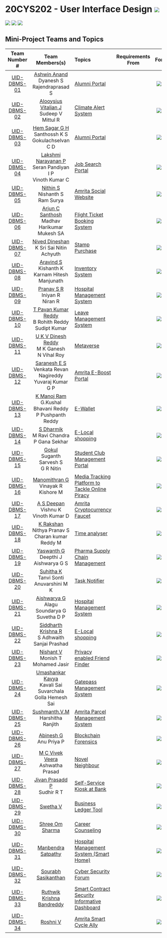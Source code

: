 # 20CYS202 - User Interface Design ![](https://img.shields.io/badge/-Completed-darkgreen)
![](https://img.shields.io/badge/Batch-21CYS-lightgreen) ![](https://img.shields.io/badge/UG-blue) ![](https://img.shields.io/badge/Subject-UID-blue)

## Mini-Project Teams and Topics

| Team Number # | Team Members(s) | Topics | Requirements <br> From | For | Reviewed <br> and Accepted | 
|:-------------:|:---------------:|:-------|:----------------:|:-------:|:---------------------:|
| [UID-DBMS-01](Mini-Project/1) | [Ashwin Anand](https://ashuvwxyz.github.io/20CYS202-UID/Mini-Project) <br> Dyanesh S <br> Rajendraprasad S |   [Alumni Portal](Mini-Project/1) |  | ![](https://img.shields.io/badge/Dept-blue) | ![](https://img.shields.io/badge/Completed-darkgreen) | 
| [UID-DBMS-02](Mini-Project/2) | [Alooysius Vitalian J](https://vitalian2021.github.io/20CYS202-UID/Mini-Project) <br> Sudeep V <br> Mittul R | [Climate Alert System](Mini-Project/2) |  | ![](https://img.shields.io/badge/BRIG-purple) | ![](https://img.shields.io/badge/Completed-darkgreen) |
| [UID-DBMS-03](Mini-Project/3) | [Hem Sagar G H](https://hemsagar11.github.io/20CYS202-UID/Mini-Project) <br> Santhossh K S <br> Gokulachselvan C D | [Alumni Portal](Mini-Project/3) |  | ![](https://img.shields.io/badge/Dept-blue) | ![](https://img.shields.io/badge/Completed-darkgreen) |
| [UID-DBMS-04](Mini-Project/4) | [Lakshmi Narayanan P](https://lakshminarayan-p.github.io/20CYS202-UID/Mini-Project) <br> Seran Pandiyan I P <br> Vinoth Kumar C| [Job Search Portal](Mini-Project/4) |  | ![](https://img.shields.io/badge/Dept-blue)  | ![](https://img.shields.io/badge/Completed-darkgreen)  |
| [UID-DBMS-05](Mini-Project/5) | [Nithin S](https://ronin7823.github.io/20CYS202-UID/Mini-Project) <br> Nishanth S <br> Ram Surya | [Amrita Social Website](Mini-Project/5) |  | ![](https://img.shields.io/badge/Univ-darkblue) | ![](https://img.shields.io/badge/Completed-darkgreen)|
| [UID-DBMS-06](Mini-Project/6) | [Arjun C Santhosh](https://arjun013H.github.io/20CYS202-UID/Mini-Project) <br> Madhav Harikumar <br> Mukesh SA | [Flight Ticket Booking System](Mini-Project/6) | | ![](https://img.shields.io/badge/BRIG-purple) | ![](https://img.shields.io/badge/Completed-darkgreen) |
| [UID-DBMS-07](Mini-Project/7) | [Nived Dineshan](https://nivedd.github.io/20CYS202-UID/Mini-Project) <br> K Sri Sai Nitin <br> Achyuth |  [Stamp Purchase](Mini-Project/7) |  | ![](https://img.shields.io/badge/BRIG-purple) | ![](https://img.shields.io/badge/Completed-darkgreen) |
| [UID-DBMS-08](Mini-Project/8) | [Aravind S](https://aravind0347.github.io/20CYS202-UID/Mini-Project) <br> Kishanth K <br> Karnam Hitesh Manjunath | [Inventory System](Mini-Project/8) |  | ![](https://img.shields.io/badge/BRIG-purple) | ![](https://img.shields.io/badge/Completed-darkgreen) |
| [UID-DBMS-09](Mini-Project/9) | [Pranav S R](https://pranav10112003.github.io/20CYS202-UID/Mini-Project) <br> Iniyan R <br> Niran  R | [Hospital Management System](Mini-Project/9) |  | ![](https://img.shields.io/badge/BRIG-purple) | ![](https://img.shields.io/badge/Completed-darkgreen) |
| [UID-DBMS-10](Mini-Project/10) | [T Pavan Kumar Reddy](https://tpavankumarreddy.github.io/20CYS202-UID/Mini-Project) <br> B Rohith Reddy  <br> Sudipt Kumar | [Leave Management System](Mini-Project/10) |  | ![](https://img.shields.io/badge/BRIG-purple) | ![](https://img.shields.io/badge/Completed-darkgreen)  |
| [UID-DBMS-11](Mini-Project/11) | [U K V Dinesh Reddy](https://dineshredddy4512.github.io/20CYS202-UID/Mini-Project) <br> M K Ganesh <br> N Vihal Roy | [Metaverse](Mini-Project/11) |  | ![](https://img.shields.io/badge/BRIG-purple) | ![](https://img.shields.io/badge/Completed-darkgreen)  |
| [UID-DBMS-12](Mini-Project/12) | [Saranesh E S](https://saranesh296.github.io/20CYS202-UID/Mini-Project) <br> Venkata Revan Nagireddy <br> Yuvaraj Kumar G P |  [Amrita E-Boost Portal](Mini-Project/12) | | ![](https://img.shields.io/badge/Univ-darkblue) | ![](https://img.shields.io/badge/Completed-darkgreen) <br/> |
| [UID-DBMS-13](Mini-Project/13) | [K Manoj Ram](https://manojram8.github.io/20CYS202-UID/Mini-Project) <br> G.Kushal Bhavani Reddy <br> P Pushpanth Reddy | [E-Wallet](Mini-Project/13) | | ![](https://img.shields.io/badge/Univ-darkblue) | ![](https://img.shields.io/badge/Completed-darkgreen) |
| [UID-DBMS-14](Mini-Project/14) | [S Dharmik](https://dharmik03scoob.github.io/20CYS202-UID/Mini-Project) <br> M Ravi Chandra <br> P Gana Sekhar| [E-Local shopping](Mini-Project/14) | | ![](https://img.shields.io/badge/BRIG-purple) | ![](https://img.shields.io/badge/Completed-darkgreen) |
| [UID-DBMS-15](Mini-Project/15) | [Gokul](https://gokul2003g.github.io/20CYS202-UID/Mini-Project) <br> Suganth Sarvesh S <br> G R Nitin | [Student Club Management Portal](Mini-Project/15) | | ![](https://img.shields.io/badge/Univ-darkblue) | ![](https://img.shields.io/badge/Completed-darkgreen) |
| [UID-DBMS-16](Mini-Project/16) | [Manomithran G](https://0xaL4te.github.io/20CYS202-UID/Mini-Project) <br> Vinayak R <br> Kishore M | [Media Tracking Platform to Tackle Online Piracy](Mini-Project/16) | | ![](https://img.shields.io/badge/BRIG-purple) | ![](https://img.shields.io/badge/Completed-darkgreen) |
| [UID-DBMS-17](Mini-Project/17) | [A S Deepan](https://infamousdegen.github.io/20CYS202-UID/Mini-Project) <br> Vishnu K <br> Vinoth Kumar D |  [Amrita Cryptocurrency Faucet](Mini-Project/17) | | ![](https://img.shields.io/badge/BRIG-purple) | ![](https://img.shields.io/badge/Completed-darkgreen)  |
| [UID-DBMS-18](Mini-Project/18) | [K Rakshan](https://rakshan-k.github.io/20CYS202-UID/Mini-Project) <br> Nithya Pranav S <br> Charan kumar Reddy M | [Time analyser](Mini-Project/18) | | ![](https://img.shields.io/badge/Ramaguru-black) | ![](https://img.shields.io/badge/Completed-darkgreen) |
| [UID-DBMS-19](Mini-Project/19) | [Yaswanth G](https://yaswanth-12.github.io/20CYS202-UID/Mini-Project) <br> Deepthi J <br> Aishwarya G S | [Pharma Supply Chain Management](Mini-Project/19) | | ![](https://img.shields.io/badge/BRIG-purple) | ![](https://img.shields.io/badge/Completed-darkgreen) | 
| [UID-DBMS-20](Mini-Project/20) | [Suhitha K](https://ssuhitha.github.io/20CYS202-UID/Mini-Project) <br> Tanvi Sonti <br> Anuvarshini M K | [Task Notifier](Mini-Project/20) | | ![](https://img.shields.io/badge/Ramaguru-black) | ![](https://img.shields.io/badge/Completed-darkgreen) |
| [UID-DBMS-21](Mini-Project/21) | [Aishwarya G](https://aishwarya2004g.github.io/20CYS202-UID/Mini-Project) <br> Alagu Soundarya G <br> Suvetha D P | [Hospital Management System](Mini-Project/21) |  | ![](https://img.shields.io/badge/BRIG-purple) | ![](https://img.shields.io/badge/Completed-darkgreen) |
| [UID-DBMS-22](Mini-Project/22) | [Siddharth Krishna R](https://siddharthkrishna-r.github.io/20CYS202-UID/Mini-Project) <br> S Adhwaith <br> Sanjai Prashad | [E-Local shopping](Mini-Project/22) | | ![](https://img.shields.io/badge/BRIG-purple) | ![](https://img.shields.io/badge/Completed-darkgreen) |
| [UID-DBMS-23](Mini-Project/23) | [Nishant V](https://nishantv2.github.io/20CYS202-UID/Mini-Project) <br> Monish T <br> Mohamed Jasir | [Privacy enabled Friend Finder](Mini-Project/23) |  | ![](https://img.shields.io/badge/BRIG-purple) | ![](https://img.shields.io/badge/Completed-darkgreen)  |
| [UID-DBMS-24](Mini-Project/24) | [Umashankar Kavya](https://umashankarkavya.github.io/20CYS202-UID/Mini-Project) <br> Kavali Sai Suvarchala <br> Golla Hemesh Sai | [Gatepass Management System](Mini-Project/24) | |  ![](https://img.shields.io/badge/Univ-darkblue) | ![](https://img.shields.io/badge/Completed-darkgreen) |
| [UID-DBMS-25](Mini-Project/25) |  [Sushmanth.V.M](https://Sushmanthvm.github.io/20CYS202-UID/Mini-Project) <br> Harshitha Ranjith  | [Amrita Parcel Management System](Mini-Project/25) |  | ![](https://img.shields.io/badge/Univ-darkblue) | ![](https://img.shields.io/badge/Completed-darkgreen) |
| [UID-DBMS-26](Mini-Project/26) | [Abinesh G](https://abi-008.github.io/20CYS202-UID/Mini-Project) <br> Anu Priya P | [Blockchain Forensics](Mini-Project/26) | | ![](https://img.shields.io/badge/BRIG-purple) | ![](https://img.shields.io/badge/Completed-darkgreen) | 
| [UID-DBMS-27](Mini-Project/27) | [M C Vivek Veera](https://vivek-veera.github.io/20CYS202-UID/Mini-Project) <br> Ashwatha Prasad | [Novel Neighbour](Mini-Project/27) | | ![](https://img.shields.io/badge/BRIG-purple) | ![](https://img.shields.io/badge/Accepted-green) |
| [UID-DBMS-28](Mini-Project/28) | [Jivan Prasadd P](https://jivanprasadd.github.io/20CYS202-UID/Mini-Project) <br> Sudhir R T | [Self-Service Kiosk at Bank](Mini-Project/28) | | ![](https://img.shields.io/badge/BRIG-purple) | ![](https://img.shields.io/badge/Completed-darkgreen) |
| [UID-DBMS-29](Mini-Project/29) | [Swetha V](https://swethav79.github.io/20CYS202-UID/Mini-Project) | [Business Ledger Tool](Mini-Project/29) | | ![](https://img.shields.io/badge/BRIG-purple) | ![](https://img.shields.io/badge/Completed-darkgreen) |
| [UID-DBMS-30](Mini-Project/30) | [Shree Om Sharma](https://shreeom03.github.io/20CYS202-UID/Mini-Project) | [Career Counseling](Mini-Project/30) | | ![](https://img.shields.io/badge/BRIG-purple) | ![](https://img.shields.io/badge/Completed-darkgreen) <br/> |
| [UID-DBMS-31](Mini-Project/31) | [Manbendra Satpathy](https://manbendra2014.github.io/20CYS202-UID/Mini-Project) |  [Hospital Management System (Smart Home)](Mini-Project/31) | | ![](https://img.shields.io/badge/BRIG-purple) | ![](https://img.shields.io/badge/Completed-darkgreen)  | 
| [UID-DBMS-32](Mini-Project/32) | [Sourabh Sasikanthan](https://CYS20212025.github.io/20CYS202-UID/Mini-Project) |  [Cyber Security Forum](Mini-Project/32) | | ![](https://img.shields.io/badge/Dept-blue) | ![](https://img.shields.io/badge/Completed-darkgreen) |
| [UID-DBMS-33](Mini-Project/33) | [Ruthwik Krishna Bandreddy](https://ruthwik2610.github.io/20CYS202-UID/Mini-Project) | [Smart Contract Security Informative Dashboard](Mini-Project/33) | | ![](https://img.shields.io/badge/BRIG-purple) |  ![](https://img.shields.io/badge/Completed-darkgreen) | 
| [UID-DBMS-34](Mini-Project/34) | [Roshni V](https://ceramapleheart.github.io/20CYS202-UID/mini-project/) | [Amrita Smart Cycle Ally](Mini-Project/34) |  | ![](https://img.shields.io/badge/BRIG-purple) | ![](https://img.shields.io/badge/Completed-darkgreen)  | 
